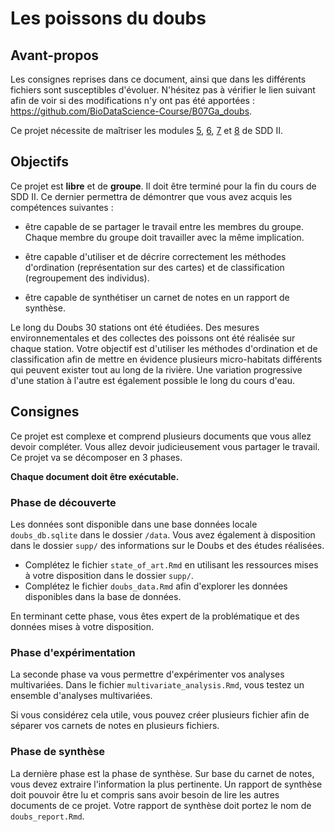 # Les poissons du doubs

## Avant-propos

Les consignes reprises dans ce document, ainsi que dans les différents fichiers sont susceptibles d'évoluer. N'hésitez pas à vérifier le lien suivant afin de voir si des modifications n'y ont pas été apportées : https://github.com/BioDataScience-Course/B07Ga_doubs.

Ce projet nécessite de maîtriser les modules [5](https://wp.sciviews.org/sdd-umons2/?iframe=wp.sciviews.org/sdd-umons2-2020/hierarchique.html), [6](https://wp.sciviews.org/sdd-umons2/?iframe=wp.sciviews.org/sdd-umons2-2020/k-moyenne-mds-som.html), [7](https://wp.sciviews.org/sdd-umons2/?iframe=wp.sciviews.org/sdd-umons2-2020/acp-afc.html) et [8](https://wp.sciviews.org/sdd-umons2/?iframe=wp.sciviews.org/sdd-umons2-2020/acp-afc.html) de SDD II.

## Objectifs

Ce projet est **libre** et de **groupe**. Il doit être terminé pour la fin du cours de SDD II. Ce dernier permettra de démontrer que vous avez acquis les compétences suivantes :

- être capable de se partager le travail entre les membres du groupe. Chaque membre du groupe doit travailler avec la même implication.

- être capable d'utiliser et de décrire correctement les méthodes d'ordination (représentation sur des cartes) et de classification (regroupement des individus). 

- être capable de synthétiser un carnet de notes en un rapport de synthèse.

Le long du Doubs 30 stations ont été étudiées. Des mesures environnementales et des collectes des poissons ont été réalisée sur chaque station. Votre objectif est d'utiliser les méthodes d'ordination et de classification afin de mettre en évidence plusieurs micro-habitats différents qui peuvent exister tout au long de la rivière. Une variation progressive d'une station à l'autre est également possible le long du cours d'eau.

## Consignes

Ce projet est complexe et comprend plusieurs documents que vous allez devoir compléter. Vous allez devoir judicieusement vous partager le travail. Ce projet va se décomposer en 3 phases.

**Chaque document doit être exécutable.**

### Phase de découverte

Les données sont disponible dans une base données locale `doubs_db.sqlite` dans le dossier `/data`. Vous avez également à disposition dans le dossier `supp/` des informations sur le Doubs et des études réalisées. 

- Complétez le fichier `state_of_art.Rmd` en utilisant les ressources mises à votre disposition dans le dossier `supp/`.
- Complétez le fichier `doubs_data.Rmd` afin d'explorer les données disponibles dans la base de données.

En terminant cette phase, vous êtes expert de la problématique et des données mises à votre disposition.

### Phase d'expérimentation

La seconde phase va vous permettre d'expérimenter vos analyses multivariées. Dans le fichier `multivariate_analysis.Rmd`, vous testez un ensemble d'analyses multivariées. 

Si vous considérez cela utile, vous pouvez créer plusieurs fichier afin de séparer vos carnets de notes en plusieurs fichiers.

### Phase de synthèse

La dernière phase est la phase de synthèse. Sur base du carnet de notes, vous devez extraire l'information la plus pertinente. Un rapport de synthèse doit pouvoir être lu et compris sans avoir besoin de lire les autres documents de ce projet. Votre rapport de synthèse doit portez le nom de `doubs_report.Rmd`.
